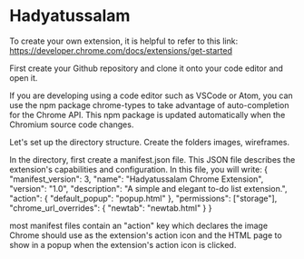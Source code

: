 # Hadyatussalam

To create your own extension, it is helpful to refer to this link:
https://developer.chrome.com/docs/extensions/get-started


First create your Github repository and clone it onto your code editor and open it.


If you are developing using a code editor such as VSCode or Atom, you can use the npm package chrome-types to take advantage of auto-completion for the Chrome API. This npm package is updated automatically when the Chromium source code changes.

Let's set up the directory structure.
Create the folders images, wireframes.

In the directory, first create a manifest.json file. This JSON file describes the extension's capabilities and configuration.
In this file, you will write:
{
  "manifest_version": 3,
  "name": "Hadyatussalam Chrome Extension",
  "version": "1.0",
  "description": "A simple and elegant to-do list extension.",
  "action": 
  {
    "default_popup": "popup.html"
  },
  "permissions": ["storage"],
  "chrome_url_overrides": 
  {
    "newtab": "newtab.html"
  }
}

most manifest files contain an "action" key which declares the image Chrome should use as the extension's action icon and the HTML page to show in a popup when the extension's action icon is clicked.



